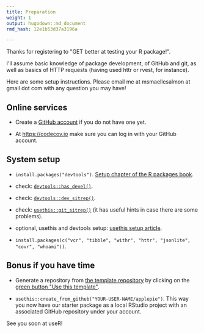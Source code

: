 ```yaml
---
title: Preparation
weight: 1
output: hugodown::md_document
rmd_hash: 12e1b53d37a3196a

---
```


Thanks for registering to "GET better at testing your R package!".

I'll assume basic knowledge of package development, of GitHub and git, as well as basics of HTTP requests (having used httr or rvest, for instance).

Here are some setup instructions. Please email me at msmaellesalmon at gmail dot com with any question you may have!

## Online services

-   Create a [GitHub account](https://happygitwithr.com/big-picture.html) if you do not have one yet.

-   At <https://codecov.io> make sure you can log in with your GitHub account.

## System setup

-   `install.packages("devtools")`. [Setup chapter of the R packages book](https://r-pkgs.org/setup.html).

-   check: [`devtools::has_devel()`](https://rdrr.io/pkg/pkgbuild/man/has_compiler.html).

-   check: [`devtools::dev_sitrep()`](https://devtools.r-lib.org//reference/dev_sitrep.html).

-   check: [`usethis::git_sitrep()`](https://usethis.r-lib.org/reference/git_sitrep.html) (it has useful hints in case there are some problems).

-   optional, usethis and devtools setup: [usethis setup article](https://usethis.r-lib.org/articles/articles/usethis-setup.html).

-   `install.packages(c("vcr", "tibble", "withr", "httr", "jsonlite", "covr", "whoami"))`.

## Bonus if you have time

-   Generate a repository from [the template repository](https://github.com/maelle/applepie) by clicking on the [green button "Use this template"](https://docs.github.com/en/github/creating-cloning-and-archiving-repositories/creating-a-repository-on-github/creating-a-repository-from-a-template#creating-a-repository-from-a-template).

-   `usethis::create_from_github("YOUR-USER-NAME/applepie")`. This way you now have our starter package as a local RStudio project with an associated GitHub repository under your account.

See you soon at useR!

